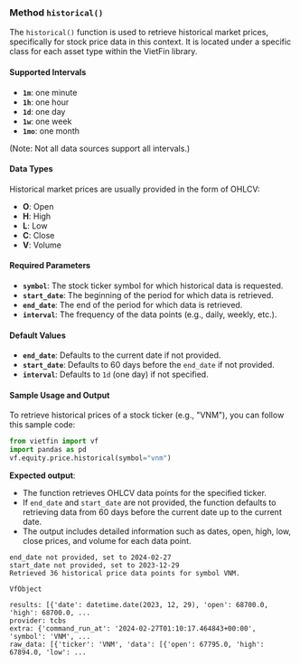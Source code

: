 ### Method `historical()`

The `historical()` function is used to retrieve historical market prices, specifically for stock price data in this context. It is located under a specific class for each asset type within the VietFin library.

#### Supported Intervals
- **`1m`**: one minute
- **`1h`**: one hour
- **`1d`**: one day
- **`1w`**: one week
- **`1mo`**: one month

(Note: Not all data sources support all intervals.)

#### Data Types
Historical market prices are usually provided in the form of OHLCV:
- **O**: Open
- **H**: High
- **L**: Low
- **C**: Close
- **V**: Volume

#### Required Parameters
- **`symbol`**: The stock ticker symbol for which historical data is requested.
- **`start_date`**: The beginning of the period for which data is retrieved.
- **`end_date`**: The end of the period for which data is retrieved.
- **`interval`**: The frequency of the data points (e.g., daily, weekly, etc.).

#### Default Values
- **`end_date`**: Defaults to the current date if not provided.
- **`start_date`**: Defaults to 60 days before the `end_date` if not provided.
- **`interval`**: Defaults to `1d` (one day) if not specified.

#### Sample Usage and Output
To retrieve historical prices of a stock ticker (e.g., "VNM"), you can follow this sample code:

```python
from vietfin import vf
import pandas as pd
vf.equity.price.historical(symbol="vnm")
```

**Expected output**:
- The function retrieves OHLCV data points for the specified ticker.
- If `end_date` and `start_date` are not provided, the function defaults to retrieving data from 60 days before the current date up to the current date.
- The output includes detailed information such as dates, open, high, low, close prices, and volume for each data point.

```plaintext
end_date not provided, set to 2024-02-27
start_date not provided, set to 2023-12-29
Retrieved 36 historical price data points for symbol VNM.
```

```plaintext
VfObject

results: [{'date': datetime.date(2023, 12, 29), 'open': 68700.0, 'high': 68700.0, ...
provider: tcbs
extra: {'command_run_at': '2024-02-27T01:10:17.464843+00:00', 'symbol': 'VNM', ...
raw_data: [{'ticker': 'VNM', 'data': [{'open': 67795.0, 'high': 67894.0, 'low': ...
```
